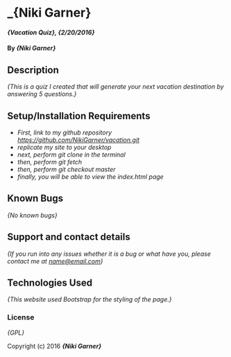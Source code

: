 # _{Niki Garner}

#### _{Vacation Quiz}, {2/20/2016}_

#### By _**{Niki Garner}**_

## Description

_{This is a quiz I created that will generate your next vacation destination by answering 5 questions.}_

## Setup/Installation Requirements

* _First, link to my github repository https://github.com/NikiGarner/vacation.git_
* _replicate my site to your desktop_
* _next, perform git clone in the terminal_
* _then, perform git fetch_
* _then,  perform git checkout master_
* _finally, you will be able to  view the index.html page_



## Known Bugs

_{No known bugs}_

## Support and contact details

_{If you run  into any issues whether it is a bug or what have you, please contact me at name@email.com}_

## Technologies Used

_{This website used Bootstrap for the styling of the page.}_

### License

*{GPL}*

Copyright (c) 2016 **_{Niki Garner}_**
